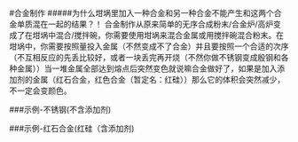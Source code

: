 #合金制作
#####为什么坩埚里加入一种合金和另一种合金不能产生和这两个合金单质混在一起的结果？！
合金制作从原来简单的无序合成粉末/合金炉/高炉变成了在坩埚中混合/搅拌碗，你需要使用坩埚来混合金属或用搅拌碗混合粉末。在坩埚中，你需要按照量投入金属（不然变成不了合金）并且要按照一个合适的次序（不互相反应的先丢比较好，或者一块丢完再开烧（不然你做不锈钢变成殷钢和各种金属））当一堆金属全部达到熔点后突然变色就说嘛合金做好了，如果是加入添加剂的金属（红石合金，红色合金（暂定名：红硅））那么它的体积会突然减少，不一定会变颜色。

###示例-不锈钢(不含添加剂)

###示例-红石合金(红硅（含添加剂)